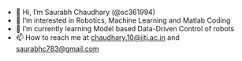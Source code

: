 - 👋 Hi, I’m Saurabh Chaudhary  (@sc361994)
- 👀 I’m interested in Robotics, Machine Learning and Matlab Coding 
- 🌱 I’m currently learning Model based Data-Driven Control of robots 
- 📫 How to reach me at chaudhary.10@iitj.ac.in and saurabhc783@gmail.com 

<!---
sc361994/sc361994 is a ✨ special ✨ repository because its `README.md` (this file) appears on your GitHub profile.
You can click the Preview link to take a look at your changes.
--->
